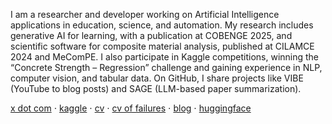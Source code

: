 I am a researcher and developer working on Artificial Intelligence applications in education, science, and automation. My research includes generative AI for learning, with a publication at COBENGE 2025, and scientific software for composite material analysis, published at CILAMCE 2024 and MeComPE. I also participate in Kaggle competitions, winning the “Concrete Strength – Regression” challenge and gaining experience in NLP, computer vision, and tabular data. On GitHub, I share projects like VIBE (YouTube to blog posts) and SAGE (LLM-based paper summarization).

[x dot com](https://x.com/CllTheCoder) ⋅ [kaggle](https://www.kaggle.com/carloscll) ⋅ [cv](https://drive.google.com/file/d/1rOAT7LlJDYMnf0Beh9Xpa7VKlH0ivbT_/view?usp=sharing) ⋅ [cv of failures](https://drive.google.com/file/d/1rUWMwI5iZlwFymLMd24yHOgO_NVNaEEH/view?usp=sharing) ⋅ [blog](https://cllspy.github.io/CllTorch-Blog/)  ⋅  [huggingface](https://huggingface.co/CASLL)
